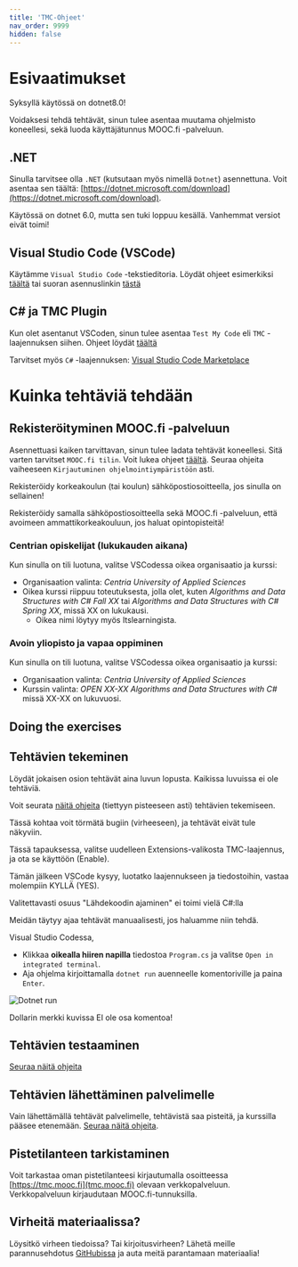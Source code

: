 ```yaml
---
title: 'TMC-Ohjeet'
nav_order: 9999
hidden: false
---
```


# Esivaatimukset

<Note>Syksyllä käytössä on dotnet8.0!</Note>

Voidaksesi tehdä tehtävät, sinun tulee asentaa muutama ohjelmisto koneellesi, sekä luoda käyttäjätunnus MOOC.fi -palveluun.

## .NET
Sinulla tarvitsee olla `.NET` (kutsutaan myös nimellä `Dotnet`) asennettuna. Voit asentaa sen täältä: [https://dotnet.microsoft.com/download](https://dotnet.microsoft.com/download). 

<Note>Käytössä on dotnet 6.0, mutta sen tuki loppuu kesällä. Vanhemmat versiot eivät toimi!</Note>

## Visual Studio Code (VSCode)

Käytämme `Visual Studio Code` -tekstieditoria. Löydät ohjeet esimerkiksi [täältä](https://www.mooc.fi/installation/vscode/#VSCoden-asentaminen) tai suoran asennuslinkin [tästä](https://code.visualstudio.com/download)

## C# ja TMC Plugin

Kun olet asentanut VSCoden, sinun tulee asentaa `Test My Code` eli `TMC` -laajennuksen siihen. Ohjeet löydät [täältä](https://www.mooc.fi/installation/vscode/#TestMyCode-asentaminen)

Tarvitset myös `C#` -laajennuksen: [Visual Studio Code Marketplace](https://marketplace.visualstudio.com/items?itemName=ms-dotnettools.csharp)


# Kuinka tehtäviä tehdään

## Rekisteröityminen MOOC.fi -palveluun

Asennettuasi kaiken tarvittavan, sinun tulee ladata tehtävät koneellesi. Sitä varten tarvitset `MOOC.fi tilin`. Voit lukea ohjeet [täältä](https://www.mooc.fi/installation/vscode/#mooc.fi-tunnuksen-luominen). Seuraa ohjeita vaiheeseen `Kirjautuminen ohjelmointiympäristöön` asti.

<Note>
Rekisteröidy korkeakoulun (tai koulun) sähköpostiosoitteella, jos sinulla on sellainen!

Rekisteröidy samalla sähköpostiosoitteella sekä MOOC.fi -palveluun, että avoimeen ammattikorkeakouluun, jos haluat opintopisteitä!
</Note>

### Centrian opiskelijat (lukukauden aikana)

Kun sinulla on tili luotuna, valitse VSCodessa oikea organisaatio ja kurssi:
- Organisaation valinta: *Centria University of Applied Sciences*
- Oikea kurssi riippuu toteutuksesta, jolla olet, kuten *Algorithms and Data Structures with C# Fall XX* tai *Algorithms and Data Structures with C# Spring XX*, missä XX on lukukausi.
    - Oikea nimi löytyy myös Itslearningista.

### Avoin yliopisto ja vapaa oppiminen

Kun sinulla on tili luotuna, valitse VSCodessa oikea organisaatio ja kurssi:
- Organisaation valinta: *Centria University of Applied Sciences*
- Kurssin valinta: *OPEN XX-XX Algorithms and Data Structures with C#* missä XX-XX on lukuvuosi.


## Doing the exercises

## Tehtävien tekeminen

Löydät jokaisen osion tehtävät aina luvun lopusta. Kaikissa luvuissa ei ole tehtäviä.

Voit seurata [näitä ohjeita](https://www.mooc.fi/installation/vscode/#ensimm%C3%A4isen-teht%C3%A4v%C3%A4n-tekeminen) (tiettyyn pisteeseen asti) tehtävien tekemiseen.

<Note>
Tässä kohtaa voit törmätä bugiin (virheeseen), ja tehtävät eivät tule näkyviin.

Tässä tapauksessa, valitse uudelleen Extensions-valikosta TMC-laajennus, ja ota se käyttöön (Enable).

Tämän jälkeen VSCode kysyy, luotatko laajennukseen ja tiedostoihin, vastaa molempiin KYLLÄ (YES).
</Note>


<Note>
Valitettavasti osuus "Lähdekoodin ajaminen" ei toimi vielä C#:lla

Meidän täytyy ajaa tehtävät manuaalisesti, jos haluamme niin tehdä.
</Note>

Visual Studio Codessa,
* Klikkaa **oikealla hiiren napilla** tiedostoa `Program.cs` ja valitse `Open in integrated terminal`.
* Aja ohjelma kirjoittamalla `dotnet run` auenneelle komentoriville ja paina `Enter`.

![Dotnet run](https://github.com/centria/algot-ja-tira/raw/master/src/images/dotnet-run.png)


<Note>
Dollarin merkki kuvissa EI ole osa komentoa!
</Note>


## Tehtävien testaaminen

[Seuraa näitä ohjeita](https://www.mooc.fi/installation/vscode/#l%C3%A4hdekoodin-testaaminen)

## Tehtävien lähettäminen palvelimelle

Vain lähettämällä tehtävät palvelimelle, tehtävistä saa pisteitä, ja kurssilla pääsee etenemään. [Seuraa näitä ohjeita](https://www.mooc.fi/installation/vscode/#teht%C3%A4v%C3%A4n-l%C3%A4hett%C3%A4minen-palvelimelle).

## Pistetilanteen tarkistaminen

Voit tarkastaa oman pistetilanteesi kirjautumalla osoitteessa [https://tmc.mooc.fi](tmc.mooc.fi) olevaan verkkopalveluun. Verkkopalveluun kirjaudutaan MOOC.fi-tunnuksilla.

## Virheitä materiaalissa?

Löysitkö virheen tiedoissa? Tai kirjoitusvirheen? Lähetä meille parannusehdotus [GitHubissa](https://github.com/centria/algot-ja-tira/tree/master/src/content) ja auta meitä parantamaan materiaalia!